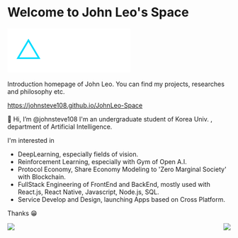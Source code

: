 # Welcome to John Leo's Space

<img src="https://github.com/johnsteve108/JohnLeo-Space/blob/main/src/imgs/johnleologo.png?raw=true" height="100px" />

Introduction homepage of John Leo. You can find my projects, researches and philosophy etc.

https://johnsteve108.github.io/JohnLeo-Space

👋 Hi, I’m @johnsteve108
I'm an undergraduate student of Korea Univ. , department of Artificial Intelligence.

I'm interested in 
- DeepLearning, especially fields of vision.
- Reinforcement Learning, especially with Gym of Open A.I.
- Protocol Economy, Share Economy Modeling to 'Zero Marginal Society' with Blockchain.
- FullStack Engineering of FrontEnd and BackEnd, mostly used with React.js, React Native, Javascript, Node.js, SQL.
- Service Develop and Design, launching Apps based on Cross Platform.

Thanks 😁




<!---
johnsteve108/johnsteve108 is a ✨ special ✨ repository because its `README.md` (this file) appears on your GitHub profile.
You can click the Preview link to take a look at your changes.
--->

  <img align="left" src="https://github-readme-stats.vercel.app/api?username=johnsteve108&show_icons=true&theme=algolia" height="150px" />
  <img align="right" src="https://github-readme-stats.vercel.app/api/top-langs/?username=johnsteve108&layout=compact&langs_count=8&theme=algolia" height="150px" />
